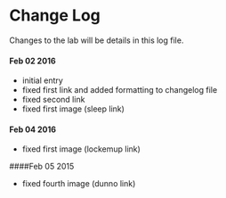 # Change Log
Changes to the lab will be details in this log file.

#### Feb 02 2016
- initial entry
- fixed first link and added formatting to changelog file
- fixed second link
- fixed first image (sleep link)

#### Feb 04 2016
- fixed first image (lockemup link)

####Feb 05 2015
- fixed fourth image (dunno link)